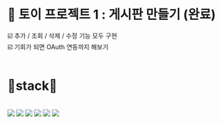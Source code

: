 # 📑 토이 프로젝트 1 : 게시판 만들기 (완료) <br>
☑️ 추가 / 조회 / 삭제 / 수정 기능 모두 구현 <br>
☑️ 기회가 되면 OAuth 연동까지 해보기 <br>
<br>
# 🔧stack🔧
<br>
<img src="https://img.shields.io/badge/spring-6DB33F?style=flat-square&logo=Spring&logoColor=white"/> <img src="https://img.shields.io/badge/springboot-6DB33F?style=flat-square&logo=spring-boot&logoColor=white"/> <img src="https://img.shields.io/badge/JPA-6DB33F?style=flat-square&logo=Spring&logoColor=white"/> <img src="https://img.shields.io/badge/java-007396?style=flat-square&logo=java&logoColor=white"/>  <img src="https://img.shields.io/badge/html-E34F26?style=flat-square&logo=html5&logoColor=white"/> <img src="https://img.shields.io/badge/css-1572B6?style=flat-square&logo=css3&logoColor=white"/>
